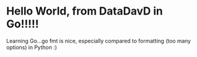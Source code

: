 # Hello World, from DataDavD in Go!!!!!

Learning Go...go fmt is nice, especially compared to formatting (too many options) in Python :) 